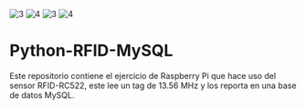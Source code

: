 ![3](https://user-images.githubusercontent.com/106543453/211108622-0c947a22-730b-4e63-b046-f5d9f5a8f988.png)
![4](https://user-images.githubusercontent.com/106543453/211108647-7ebd8a9c-4d57-41bc-aca2-95b653f67ffe.png)
![3](https://user-images.githubusercontent.com/106543453/211108721-01754c5b-1f0d-45ca-a538-2760fd92506e.png)
![4](https://user-images.githubusercontent.com/106543453/211108753-3849a1b9-58d5-444a-a36a-de63b48459a6.png)
# Python-RFID-MySQL
Este repositorio contiene el ejercicio de Raspberry Pi que hace uso del sensor RFID-RC522, este lee un tag de 13.56 MHz y los reporta en una base de datos MySQL.
